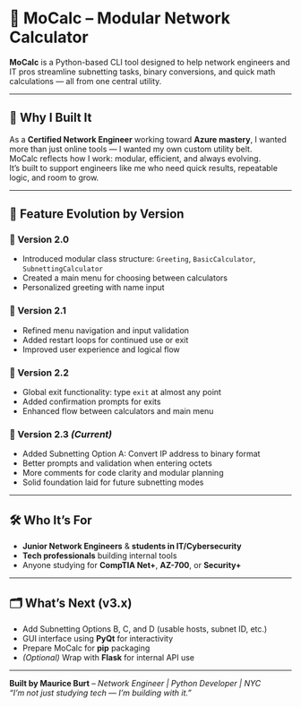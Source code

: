 # 🧮 MoCalc – Modular Network Calculator

**MoCalc** is a Python-based CLI tool designed to help network engineers and IT pros streamline subnetting tasks, binary conversions, and quick math calculations — all from one central utility.

---

## 📍 Why I Built It

As a **Certified Network Engineer** working toward **Azure mastery**, I wanted more than just online tools — I wanted my own custom utility belt.  
MoCalc reflects how I work: modular, efficient, and always evolving.  
It’s built to support engineers like me who need quick results, repeatable logic, and room to grow.

---

## 🚧 Feature Evolution by Version

### 🔹 Version 2.0
- Introduced modular class structure: `Greeting`, `BasicCalculator`, `SubnettingCalculator`
- Created a main menu for choosing between calculators
- Personalized greeting with name input

### 🔹 Version 2.1
- Refined menu navigation and input validation
- Added restart loops for continued use or exit
- Improved user experience and logical flow

### 🔹 Version 2.2
- Global exit functionality: type `exit` at almost any point
- Added confirmation prompts for exits
- Enhanced flow between calculators and main menu

### 🔹 Version 2.3 *(Current)*
- Added Subnetting Option A: Convert IP address to binary format
- Better prompts and validation when entering octets
- More comments for code clarity and modular planning
- Solid foundation laid for future subnetting modes

---

## 🛠️ Who It’s For

- **Junior Network Engineers** & **students in IT/Cybersecurity**
- **Tech professionals** building internal tools
- Anyone studying for **CompTIA Net+**, **AZ-700**, or **Security+**

---

## 🗂️ What’s Next (v3.x)

- Add Subnetting Options B, C, and D (usable hosts, subnet ID, etc.)
- GUI interface using **PyQt** for interactivity
- Prepare MoCalc for **pip** packaging
- *(Optional)* Wrap with **Flask** for internal API use

---

**Built by Maurice Burt** – *Network Engineer | Python Developer | NYC*  
_“I’m not just studying tech — I’m building with it.”_

